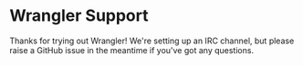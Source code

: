 # Wrangler Support

Thanks for trying out Wrangler! We're setting up an IRC channel, but please raise a GitHub issue in the meantime if you've got any questions.
